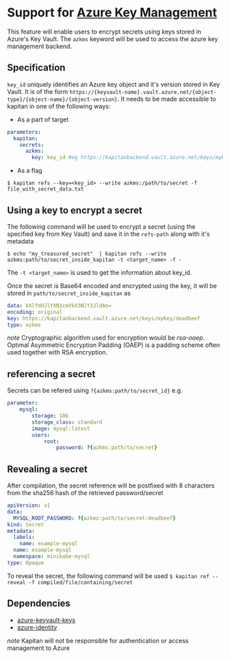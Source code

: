 # Support for [Azure Key Management](https://docs.microsoft.com/en-us/azure/key-vault/)

This feature will enable users to encrypt secrets using keys stored in Azure's Key Vault. The `azkms` keyword will be used to access the azure key management backend.

## Specification

`key_id` uniquely identifies an Azure key object and it's version stored in Key Vault. It is of the form `https://{keyvault-name}.vault.azure.net/{object-type}/{object-name}/{object-version}`.
It needs to be made accessible to kapitan in one of the following ways:

- As a part of target
```yaml
parameters:
  kapitan:
    secrets:
      azkms:
        key: key_id #eg https://kapitanbackend.vault.azure.net/keys/myKey/deadbeef
```

- As a flag
```shell
$ kapitan refs --key=<key_id> --write azkms:/path/to/secret -f file_with_secret_data.txt
```

## Using a key to encrypt a secret

The following command will be used to encrypt a secret (using the specified key from Key Vault) and save it in the `refs-path` along with it's metadata
```shell
$ echo "my_treasured_secret"  | kapitan refs --write azkms:path/to/secret_inside_kapitan -t <target_name> -f -
```
The `-t <target_name>` is used to get the information about key_id.

Once the secret is Base64 encoded and encrypted using the key, it will be stored in `path/to/secret_inside_kapitan` as
```yaml
data: bXlfdHJlYXN1cmVkX3NlY3JldAo=
encoding: original
key: https://kapitanbackend.vault.azure.net/keys/myKey/deadbeef
type: azkms
```

*note* Cryptographic algorithm used for encryption would be _rsa-oaep_. Optimal Asymmetric Encryption Padding (OAEP) is a padding scheme often used together with RSA encryption.

## referencing a secret
Secrets can be refered using `?{azkms:path/to/secret_id}`
e.g.
```yaml
parameter:
    mysql:
        storage: 10G
        storage_class: standard
        image: mysql:latest
        users:
            root:
                password: ?{azkms:path/to/secret}
```

## Revealing a secret

After compilation, the secret reference will be postfixed with 8 characters from the sha256 hash of the retrieved password/secret
```yaml
apiVersion: v1
data:
  MYSQL_ROOT_PASSWORD: ?{azkms:path/to/secret:deadbeef}
kind: Secret
metadata:
  labels:
    name: example-mysql
  name: example-mysql
  namespace: minikube-mysql
type: Opaque
```
To reveal the secret, the following command will be used
`$ kapitan ref --reveal -f compiled/file/containing/secret`

## Dependencies

* [azure-keyvault-keys](https://github.com/Azure/azure-sdk-for-python/tree/master/sdk/keyvault/azure-keyvault-keys)
* [azure-identity](https://github.com/Azure/azure-sdk-for-python/tree/master/sdk/identity/azure-identity)

*note* Kapitan will not be responsible for authentication or access management to Azure